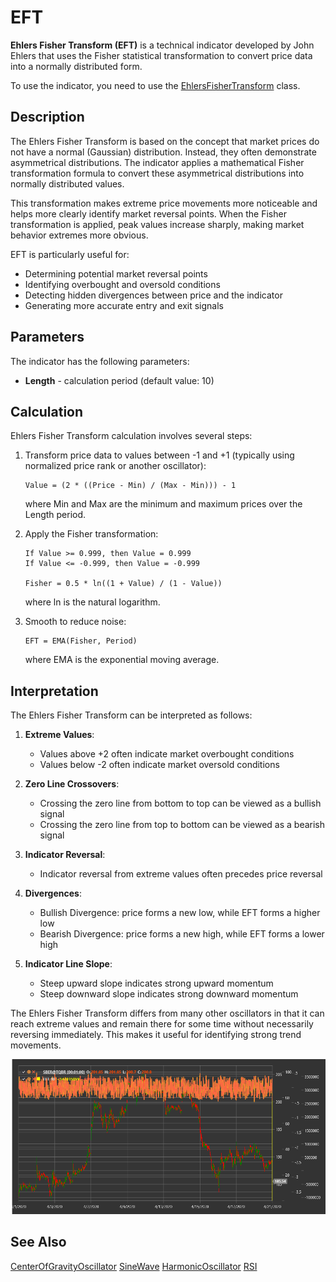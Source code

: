 # EFT

**Ehlers Fisher Transform (EFT)** is a technical indicator developed by John Ehlers that uses the Fisher statistical transformation to convert price data into a normally distributed form.

To use the indicator, you need to use the [EhlersFisherTransform](xref:StockSharp.Algo.Indicators.EhlersFisherTransform) class.

## Description

The Ehlers Fisher Transform is based on the concept that market prices do not have a normal (Gaussian) distribution. Instead, they often demonstrate asymmetrical distributions. The indicator applies a mathematical Fisher transformation formula to convert these asymmetrical distributions into normally distributed values.

This transformation makes extreme price movements more noticeable and helps more clearly identify market reversal points. When the Fisher transformation is applied, peak values increase sharply, making market behavior extremes more obvious.

EFT is particularly useful for:
- Determining potential market reversal points
- Identifying overbought and oversold conditions
- Detecting hidden divergences between price and the indicator
- Generating more accurate entry and exit signals

## Parameters

The indicator has the following parameters:
- **Length** - calculation period (default value: 10)

## Calculation

Ehlers Fisher Transform calculation involves several steps:

1. Transform price data to values between -1 and +1 (typically using normalized price rank or another oscillator):
   ```
   Value = (2 * ((Price - Min) / (Max - Min))) - 1
   ```
   where Min and Max are the minimum and maximum prices over the Length period.

2. Apply the Fisher transformation:
   ```
   If Value >= 0.999, then Value = 0.999
   If Value <= -0.999, then Value = -0.999
   
   Fisher = 0.5 * ln((1 + Value) / (1 - Value))
   ```
   where ln is the natural logarithm.

3. Smooth to reduce noise:
   ```
   EFT = EMA(Fisher, Period)
   ```
   where EMA is the exponential moving average.

## Interpretation

The Ehlers Fisher Transform can be interpreted as follows:

1. **Extreme Values**:
   - Values above +2 often indicate market overbought conditions
   - Values below -2 often indicate market oversold conditions

2. **Zero Line Crossovers**:
   - Crossing the zero line from bottom to top can be viewed as a bullish signal
   - Crossing the zero line from top to bottom can be viewed as a bearish signal

3. **Indicator Reversal**:
   - Indicator reversal from extreme values often precedes price reversal

4. **Divergences**:
   - Bullish Divergence: price forms a new low, while EFT forms a higher low
   - Bearish Divergence: price forms a new high, while EFT forms a lower high

5. **Indicator Line Slope**:
   - Steep upward slope indicates strong upward momentum
   - Steep downward slope indicates strong downward momentum

The Ehlers Fisher Transform differs from many other oscillators in that it can reach extreme values and remain there for some time without necessarily reversing immediately. This makes it useful for identifying strong trend movements.

![indicator_ehlers_fisher_transform](../../../../images/indicator_ehlers_fisher_transform.png)

## See Also

[CenterOfGravityOscillator](center_of_gravity_oscillator.md)
[SineWave](sine_wave.md)
[HarmonicOscillator](harmonic_oscillator.md)
[RSI](rsi.md)